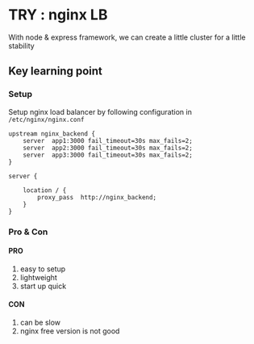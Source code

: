 # TRY : nginx LB

With node & express framework, we can create a little cluster for a little stability

## Key learning point

### Setup

Setup nginx load balancer by following configuration in `/etc/nginx/nginx.conf`

```nginx
upstream nginx_backend {
    server  app1:3000 fail_timeout=30s max_fails=2;
    server  app2:3000 fail_timeout=30s max_fails=2;
    server  app3:3000 fail_timeout=30s max_fails=2;
}

server {

    location / {
        proxy_pass  http://nginx_backend;
    }
}
```

### Pro & Con

#### PRO

1. easy to setup
2. lightweight
3. start up quick

#### CON

1. can be slow
2. nginx free version is not good
